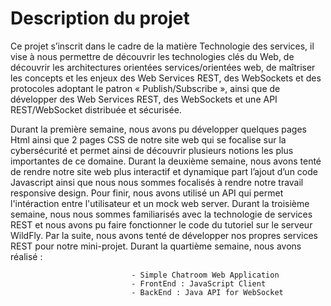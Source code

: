 # Description du projet
Ce projet s’inscrit dans le cadre de la matière Technologie des services, il vise à nous permettre de découvrir 
les technologies clés du Web, de découvrir les architectures orientées services/orientées web, de maîtriser les 
concepts et les enjeux des Web Services REST, des WebSockets et des protocoles adoptant le patron « Publish/Subscribe », ainsi
que de développer des Web Services REST, des WebSockets et une API REST/WebSocket distribuée et sécurisée.

Durant la première semaine, nous avons pu développer quelques pages Html ainsi que 2 pages CSS de notre site web qui se focalise
sur la cybersécurité et permet ainsi de découvrir plusieurs notions les plus importantes de ce domaine.
Durant la deuxième semaine, nous avons tenté de rendre notre site web plus interactif et dynamique part l’ajout
d’un code Javascript ainsi que nous nous sommes focalisés à rendre notre travail responsive design. 
Pour finir, nous avons utilisé un API qui permet l'intéraction entre l'utilisateur et un mock web server.
Durant la troisième semaine, nous nous sommes familiarisés avec la technologie de services REST et nous avons pu faire fonctionner le code
du tutoriel sur le serveur WildFly. Par la suite, nous avons tenté de développer nos propres services REST pour notre mini-projet.
Durant la quartième semaine, nous avons réalisé : 

                               - Simple Chatroom Web Application
                               - FrontEnd : JavaScript Client
                               - BackEnd : Java API for WebSocket 
